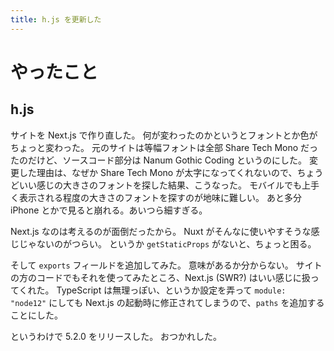 ```yaml
---
title: h.js を更新した
---
```


# やったこと

## h.js

サイトを Next.js で作り直した。
何が変わったのかというとフォントとか色がちょっと変わった。
元のサイトは等幅フォントは全部 Share Tech Mono だったのだけど、ソースコード部分は Nanum Gothic Coding というのにした。
変更した理由は、なぜか Share Tech Mono が太字になってくれないので、ちょうどいい感じの大きさのフォントを探した結果、こうなった。
モバイルでも上手く表示される程度の大きさのフォントを探すのが地味に難しい。
あと多分 iPhone とかで見ると崩れる。あいつら細すぎる。

Next.js なのは考えるのが面倒だったから。
Nuxt がそんなに使いやすそうな感じじゃないのがつらい。
というか `getStaticProps` がないと、ちょっと困る。

そして `exports` フィールドを追加してみた。
意味があるか分からない。
サイトの方のコードでもそれを使ってみたところ、Next.js (SWR?) はいい感じに扱ってくれた。
TypeScript は無理っぽい、というか設定を弄って `module: "node12"` にしても Next.js の起動時に修正されてしまうので、`paths` を追加することにした。

というわけで 5.2.0 をリリースした。
おつかれした。
